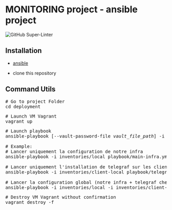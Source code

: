# MONITORING project - ansible project

![GitHub Super-Linter](https://github.com/Ynov-Monitoring/deployment/workflows/Continuous%20Integration/badge.svg)

## Installation

- [ansible](https://docs.ansible.com/ansible/latest/installation_guide/intro_installation.html)

- clone this repository

## Command Utils

<pre>
# Go to project Folder
cd deployment
</pre>

<pre>
# Launch VM Vagrant
vagrant up
</pre>

<pre>
# Launch playbook
ansible-playbook [--vault-password-file <em>vault_file_path</em>] -i inventories/<em>environment</em>/hosts playbook/<em>playbook_name.yml</em>

# Example:
# Lancer uniquement la configuration de notre infra
ansible-playbook -i inventories/local playbook/main-infra.yml

# Lancer uniquement l'installation de telegraf sur les client
ansible-playbook -i inventories/client-local playbook/telegraf.yml

# Lancer la configuration global (notre infra + telegraf chez les clients)
ansible-playbook -i inventories/local -i inventories/client-local playbook/main-infra.yml
</pre>

<pre>
# Destroy VM Vagrant without confirmation  
vagrant destroy -f
</pre>
